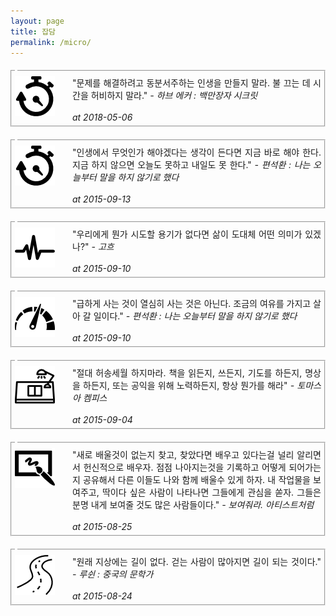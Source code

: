 ```yaml
---
layout: page
title: 잡담
permalink: /micro/
---
```


<fieldset style="margin:20px 0px 20px 0px;padding:5px;"><legend><span><strong></strong></span></legend><!--Creative Commons License--><div style="float: left; width: 88px; margin-top: 3px;"><img alt="Creative Commons License" style="border-width: 0" src="/images/delivery39.png"/></div><div style="margin-left: 92px; margin-top: 3px; text-align: justify;">"문제를 해결하려고 동분서주하는 인생을 만들지 말라. 불 끄는 데 시간을 허비하지 말라." <i>- <a>하브 에커 : 백만장자 시크릿</a><br><br>at 2018-05-06</i></div></fieldset>

<fieldset style="margin:20px 0px 20px 0px;padding:5px;"><legend><span><strong></strong></span></legend><!--Creative Commons License--><div style="float: left; width: 88px; margin-top: 3px;"><img alt="Creative Commons License" style="border-width: 0" src="/images/delivery39.png"/></div><div style="margin-left: 92px; margin-top: 3px; text-align: justify;">"인생에서 무엇인가 해야겠다는 생각이 든다면 지금 바로 해야 한다. 지금 하지 않으면 오늘도 못하고 내일도 못 한다." <i>- <a>편석환 : 나는 오늘부터 말을 하지 않기로 했다</a><br><br>at 2015-09-13</i></div></fieldset>

<fieldset style="margin:20px 0px 20px 0px;padding:5px;"><legend><span><strong></strong></span></legend><!--Creative Commons License--><div style="float: left; width: 88px; margin-top: 3px;"><img alt="Creative Commons License" style="border-width: 0" src="/images/pulse1.png"/></div><div style="margin-left: 92px; margin-top: 3px; text-align: justify;">"우리에게 뭔가 시도할 용기가 없다면 삶이 도대체 어떤 의미가 있겠나?" <i>- <a>고흐</a><br><br>at 2015-09-10</i></div></fieldset>

<fieldset style="margin:20px 0px 20px 0px;padding:5px;"><legend><span><strong></strong></span></legend><!--Creative Commons License--><div style="float: left; width: 88px; margin-top: 3px;"><img alt="Creative Commons License" style="border-width: 0" src="/images/speedometer26.png"/></div><div style="margin-left: 92px; margin-top: 3px; text-align: justify;">"급하게 사는 것이 열심히 사는 것은 아닌다. 조금의 여유를 가지고 살아 갈 일이다." <i>- <a>편석환 : 나는 오늘부터 말을 하지 않기로 했다</a><br><br>at 2015-09-10</i></div></fieldset>

<fieldset style="margin:20px 0px 20px 0px;padding:5px;"><legend><span><strong></strong></span></legend><!--Creative Commons License--><div style="float: left; width: 88px; margin-top: 3px;"><img alt="Creative Commons License" style="border-width: 0" src="/images/table7.png"/></div><div style="margin-left: 92px; margin-top: 3px; text-align: justify;">"절대 허송세월 하지마라. 책을 읽든지, 쓰든지, 기도를 하든지, 명상을 하든지, 또는 공익을 위해 노력하든지, 항상 뭔가를 해라" <i>- <a>토마스 아 켐피스</a><br><br>at 2015-09-04</i></div></fieldset>

<fieldset style="margin:20px 0px 20px 0px;padding:5px;"><legend><span><strong></strong></span></legend><!--Creative Commons License--><div style="float: left; width: 88px; margin-top: 3px;"><img alt="Creative Commons License" style="border-width: 0" src="/images/paint86.png"/></div><div style="margin-left: 92px; margin-top: 3px; text-align: justify;">"새로 배울것이 없는지 찾고, 찾았다면 배우고 있다는걸 널리 알리면서 헌신적으로 배우자. 점점 나아지는것을 기록하고 어떻게 되어가는지 공유해서 다른 이들도 나와 함께 배울수 있게 하자. 내 작업물을 보여주고, 딱이다 싶은 사람이 나타나면 그들에게 관심을 쏟자. 그들은 분명 내게 보여줄 것도 많은 사람들이다." <i>- <a>보여줘라. 아티스트처럼</a><br><br>at 2015-08-25</i></div></fieldset>

<fieldset style="margin:20px 0px 20px 0px;padding:5px;"><legend><span><strong></strong></span></legend><!--Creative Commons License--><div style="float: left; width: 88px; margin-top: 3px;"><img alt="Creative Commons License" style="border-width: 0" src="/images/road23.png"/></div><div style="margin-left: 92px; margin-top: 3px; text-align: justify;">"원래 지상에는 길이 없다. 걷는 사람이 많아지면 길이 되는 것이다." <i>- <a>루쉰 : 중국의 문학가</a><br><br>at 2015-08-24</i></div></fieldset>



